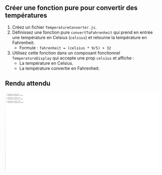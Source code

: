 ## Créer une fonction pure pour convertir des températures

1. Créez un fichier `TemperatureConverter.js`.
2. Définissez une fonction pure `convertToFahrenheit` qui prend en entrée une température en Celsius (`celsius`) et retourne la température en Fahrenheit.
    - Formule : `fahrenheit = (celsius * 9/5) + 32`
3. Utilisez cette fonction dans un composant fonctionnel `TemperatureDisplay` qui accepte une prop `celsius` et affiche :
    - La température en Celsius.
    - La température convertie en Fahrenheit.

## Rendu attendu

<img src="https://github.com/Microleadoff/content/blob/master/lang/fr/courses/Framework%20&%20Librairies/Reactjs-v18/0110%20-%20Les%20fonctions%20pures/rendu_exo_11_2.png?raw=true" alt="rendu attendu de l'exercice">